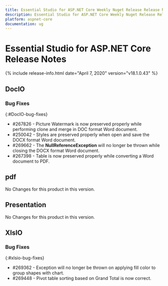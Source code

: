 ```yaml
---
title: Essential Studio for ASP.NET Core Weekly Nuget Release Release Notes  
description: Essential Studio for ASP.NET Core Weekly Nuget Release Release Notes  
platform: aspnet-core
documentation: ug
---
```


# Essential Studio for ASP.NET Core  Release Notes  

{% include release-info.html date="April 7, 2020"  version="v18.1.0.43" %} 






## DocIO

### Bug Fixes
{:#DocIO-bug-fixes}

* \#267826 - Picture Watermark is now preserved properly while performing clone and merge in DOC format Word document.
* \#250042 - Styles are preserved properly when open and save the DOCX format Word document.
* \#269662 - The **NullReferenceException** will no longer be thrown while closing the DOCX format Word document.
* \#267398 - Table is now preserved properly while converting a Word document to PDF.


## pdf

No Changes for this product in this version.

[//]: # "Delete the contents of this file while new content is added."

## Presentation

No Changes for this product in this version.

[//]: # "Delete the contents of this file while new content is added."

## XlsIO

### Bug Fixes
{:#xlsio-bug-fixes}

* \#269362 - Exception will no longer be thrown on applying fill color to group shapes with chart.
* \#269448 - Pivot table sorting based on Grand Total is now correct.
